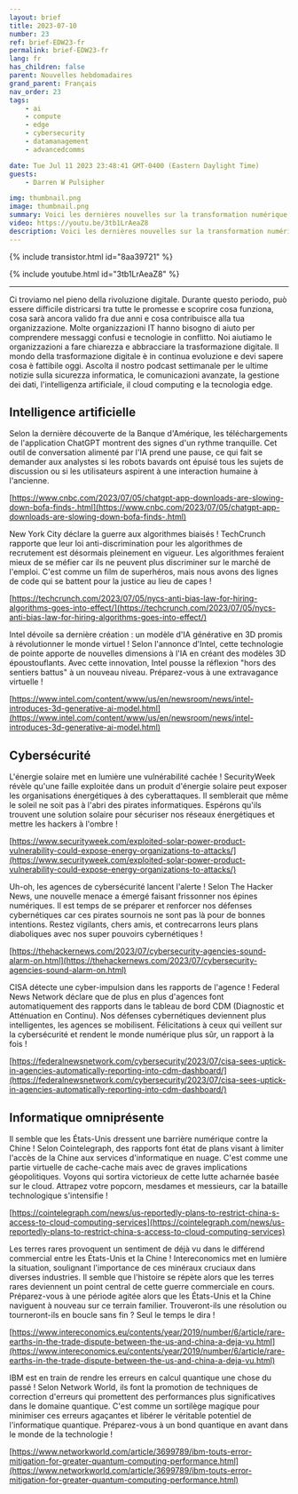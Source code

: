 ```yaml
---
layout: brief
title: 2023-07-10
number: 23
ref: brief-EDW23-fr
permalink: brief-EDW23-fr
lang: fr
has_children: false
parent: Nouvelles hebdomadaires
grand_parent: Français
nav_order: 23
tags:
    - ai
    - compute
    - edge
    - cybersecurity
    - datamanagement
    - advancedcomms

date: Tue Jul 11 2023 23:48:41 GMT-0400 (Eastern Daylight Time)
guests:
    - Darren W Pulsipher

img: thumbnail.png
image: thumbnail.png
summary: Voici les dernières nouvelles sur la transformation numérique pour le 10 juillet 2023. La guerre commerciale en cours commence à avoir un impact sur les services cloud. De plus, il y a des spéculations selon lesquelles l'engouement autour de l'IA générative pourrait ralentir. Sur le front de la cybersécurité, il y a des inquiétudes concernant notre capacité à rester en avance sur les acteurs malveillants.
video: https://youtu.be/3tb1LrAeaZ8
description: Voici les dernières nouvelles sur la transformation numérique pour le 10 juillet 2023. La guerre commerciale en cours commence à avoir un impact sur les services cloud. De plus, il y a des spéculations selon lesquelles l'engouement autour de l'IA générative pourrait ralentir. Sur le front de la cybersécurité, il y a des inquiétudes concernant notre capacité à rester en avance sur les acteurs malveillants.
---
```



{% include transistor.html id="8aa39721" %}



{% include youtube.html id="3tb1LrAeaZ8" %}


---

Ci troviamo nel pieno della rivoluzione digitale. Durante questo periodo, può essere difficile districarsi tra tutte le promesse e scoprire cosa funziona, cosa sarà ancora valido fra due anni e cosa contribuisce alla tua organizzazione. Molte organizzazioni IT hanno bisogno di aiuto per comprendere messaggi confusi e tecnologie in conflitto. Noi aiutiamo le organizzazioni a fare chiarezza e abbracciare la trasformazione digitale. Il mondo della trasformazione digitale è in continua evoluzione e devi sapere cosa è fattibile oggi. Ascolta il nostro podcast settimanale per le ultime notizie sulla sicurezza informatica, le comunicazioni avanzate, la gestione dei dati, l'intelligenza artificiale, il cloud computing e la tecnologia edge.
## Intelligence artificielle

Selon la dernière découverte de la Banque d'Amérique, les téléchargements de l'application ChatGPT montrent des signes d'un rythme tranquille. Cet outil de conversation alimenté par l'IA prend une pause, ce qui fait se demander aux analystes si les robots bavards ont épuisé tous les sujets de discussion ou si les utilisateurs aspirent à une interaction humaine à l'ancienne.

[https://www.cnbc.com/2023/07/05/chatgpt-app-downloads-are-slowing-down-bofa-finds-.html](https://www.cnbc.com/2023/07/05/chatgpt-app-downloads-are-slowing-down-bofa-finds-.html)

New York City déclare la guerre aux algorithmes biaisés ! TechCrunch rapporte que leur loi anti-discrimination pour les algorithmes de recrutement est désormais pleinement en vigueur. Les algorithmes feraient mieux de se méfier car ils ne peuvent plus discriminer sur le marché de l'emploi. C'est comme un film de superhéros, mais nous avons des lignes de code qui se battent pour la justice au lieu de capes !

[https://techcrunch.com/2023/07/05/nycs-anti-bias-law-for-hiring-algorithms-goes-into-effect/](https://techcrunch.com/2023/07/05/nycs-anti-bias-law-for-hiring-algorithms-goes-into-effect/)

Intel dévoile sa dernière création : un modèle d'IA générative en 3D promis à révolutionner le monde virtuel ! Selon l'annonce d'Intel, cette technologie de pointe apporte de nouvelles dimensions à l'IA en créant des modèles 3D époustouflants. Avec cette innovation, Intel pousse la réflexion "hors des sentiers battus" à un nouveau niveau. Préparez-vous à une extravagance virtuelle !

[https://www.intel.com/content/www/us/en/newsroom/news/intel-introduces-3d-generative-ai-model.html](https://www.intel.com/content/www/us/en/newsroom/news/intel-introduces-3d-generative-ai-model.html)

## Cybersécurité

L'énergie solaire met en lumière une vulnérabilité cachée ! SecurityWeek révèle qu'une faille exploitée dans un produit d'énergie solaire peut exposer les organisations énergétiques à des cyberattaques. Il semblerait que même le soleil ne soit pas à l'abri des pirates informatiques. Espérons qu'ils trouvent une solution solaire pour sécuriser nos réseaux énergétiques et mettre les hackers à l'ombre !

[https://www.securityweek.com/exploited-solar-power-product-vulnerability-could-expose-energy-organizations-to-attacks/](https://www.securityweek.com/exploited-solar-power-product-vulnerability-could-expose-energy-organizations-to-attacks/)

Uh-oh, les agences de cybersécurité lancent l'alerte ! Selon The Hacker News, une nouvelle menace a émergé faisant frissonner nos épines numériques. Il est temps de se préparer et renforcer nos défenses cybernétiques car ces pirates sournois ne sont pas là pour de bonnes intentions. Restez vigilants, chers amis, et contrecarrons leurs plans diaboliques avec nos super pouvoirs cybernétiques !

[https://thehackernews.com/2023/07/cybersecurity-agencies-sound-alarm-on.html](https://thehackernews.com/2023/07/cybersecurity-agencies-sound-alarm-on.html)

CISA détecte une cyber-impulsion dans les rapports de l'agence ! Federal News Network déclare que de plus en plus d'agences font automatiquement des rapports dans le tableau de bord CDM (Diagnostic et Atténuation en Continu). Nos défenses cybernétiques deviennent plus intelligentes, les agences se mobilisent. Félicitations à ceux qui veillent sur la cybersécurité et rendent le monde numérique plus sûr, un rapport à la fois !

[https://federalnewsnetwork.com/cybersecurity/2023/07/cisa-sees-uptick-in-agencies-automatically-reporting-into-cdm-dashboard/](https://federalnewsnetwork.com/cybersecurity/2023/07/cisa-sees-uptick-in-agencies-automatically-reporting-into-cdm-dashboard/)

## Informatique omniprésente

Il semble que les États-Unis dressent une barrière numérique contre la Chine ! Selon Cointelegraph, des rapports font état de plans visant à limiter l'accès de la Chine aux services d'informatique en nuage. C'est comme une partie virtuelle de cache-cache mais avec de graves implications géopolitiques. Voyons qui sortira victorieux de cette lutte acharnée basée sur le cloud. Attrapez votre popcorn, mesdames et messieurs, car la bataille technologique s'intensifie !

[https://cointelegraph.com/news/us-reportedly-plans-to-restrict-china-s-access-to-cloud-computing-services](https://cointelegraph.com/news/us-reportedly-plans-to-restrict-china-s-access-to-cloud-computing-services)

Les terres rares provoquent un sentiment de déjà vu dans le différend commercial entre les États-Unis et la Chine ! Intereconomics met en lumière la situation, soulignant l'importance de ces minéraux cruciaux dans diverses industries. Il semble que l'histoire se répète alors que les terres rares deviennent un point central de cette guerre commerciale en cours. Préparez-vous à une période agitée alors que les États-Unis et la Chine naviguent à nouveau sur ce terrain familier. Trouveront-ils une résolution ou tourneront-ils en boucle sans fin ? Seul le temps le dira !

[https://www.intereconomics.eu/contents/year/2019/number/6/article/rare-earths-in-the-trade-dispute-between-the-us-and-china-a-deja-vu.html](https://www.intereconomics.eu/contents/year/2019/number/6/article/rare-earths-in-the-trade-dispute-between-the-us-and-china-a-deja-vu.html)

IBM est en train de rendre les erreurs en calcul quantique une chose du passé ! Selon Network World, ils font la promotion de techniques de correction d'erreurs qui promettent des performances plus significatives dans le domaine quantique. C'est comme un sortilège magique pour minimiser ces erreurs agaçantes et libérer le véritable potentiel de l'informatique quantique. Préparez-vous à un bond quantique en avant dans le monde de la technologie !

[https://www.networkworld.com/article/3699789/ibm-touts-error-mitigation-for-greater-quantum-computing-performance.html](https://www.networkworld.com/article/3699789/ibm-touts-error-mitigation-for-greater-quantum-computing-performance.html)


